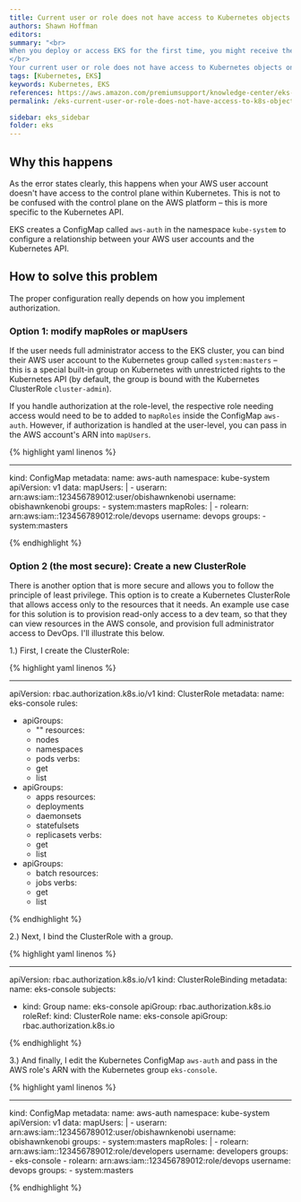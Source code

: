 ```yaml
---
title: Current user or role does not have access to Kubernetes objects
authors: Shawn Hoffman
editors: 
summary: "<br>
When you deploy or access EKS for the first time, you might receive the following error from the AWS Console: </br>
</br>
Your current user or role does not have access to Kubernetes objects on this EKS cluster. This may be due to the current user or role not having Kubernetes RBAC permissions to describe cluster resources or not having an entry in the cluster’s auth config map."
tags: [Kubernetes, EKS]
keywords: Kubernetes, EKS
references: https://aws.amazon.com/premiumsupport/knowledge-center/eks-kubernetes-object-access-error/
permalink: /eks-current-user-or-role-does-not-have-access-to-k8s-objects

sidebar: eks_sidebar
folder: eks
---
```


## Why this happens

As the error states clearly, this happens when your AWS user account doesn't have access to the control plane within Kubernetes. This is not to be confused with the control plane on the AWS platform – this is more specific to the Kubernetes API.

EKS creates a ConfigMap called `aws-auth` in the namespace `kube-system` to configure a relationship between your AWS user accounts and the Kubernetes API.

## How to solve this problem

The proper configuration really depends on how you implement authorization.

### Option 1: modify mapRoles or mapUsers

If the user needs full administrator access to the EKS cluster, you can bind their AWS user account to the Kubernetes group called `system:masters` – this is a special built-in group on Kubernetes with unrestricted rights to the Kubernetes API (by default, the group is bound with the Kubernetes ClusterRole `cluster-admin`).

If you handle authorization at the role-level, the respective role needing access would need to be to added to `mapRoles` inside the ConfigMap `aws-auth`. However, if authorization is handled at the user-level, you can pass in the AWS account's ARN into `mapUsers`.

{% highlight yaml linenos %}

---
kind: ConfigMap
metadata:
  name: aws-auth
  namespace: kube-system
apiVersion: v1
data:
  mapUsers: |
    - userarn: arn:aws:iam::123456789012:user/obishawnkenobi
      username: obishawnkenobi
      groups:
        - system:masters
  mapRoles: |
    - rolearn: arn:aws:iam::123456789012:role/devops
      username: devops
      groups:
        - system:masters

{% endhighlight %}

### Option 2 (the most secure): Create a new ClusterRole

There is another option that is more secure and allows you to follow the principle of least privilege. This option is to create a Kubernetes ClusterRole that allows access only to the resources that it needs. An example use case for this solution is to provision read-only access to a dev team, so that they can view resources in the AWS console, and provision full administrator access to DevOps. I'll illustrate this below.

1.) First, I create the ClusterRole:

{% highlight yaml linenos %}

---
apiVersion: rbac.authorization.k8s.io/v1
kind: ClusterRole
metadata:
name: eks-console
rules:
- apiGroups:
    - ""
    resources:
    - nodes
    - namespaces
    - pods
    verbs:
    - get
    - list
- apiGroups:
    - apps
    resources:
    - deployments
    - daemonsets
    - statefulsets
    - replicasets
    verbs:
    - get
    - list
- apiGroups:
    - batch
    resources:
    - jobs
    verbs:
    - get
    - list

{% endhighlight %}

2.) Next, I bind the ClusterRole with a group.

{% highlight yaml linenos %}

---
apiVersion: rbac.authorization.k8s.io/v1
kind: ClusterRoleBinding
metadata:
name: eks-console
subjects:
- kind: Group
    name: eks-console
    apiGroup: rbac.authorization.k8s.io
roleRef:
kind: ClusterRole
name: eks-console
apiGroup: rbac.authorization.k8s.io

{% endhighlight %}

3.) And finally, I edit the Kubernetes ConfigMap `aws-auth` and pass in the AWS role's ARN with the Kubernetes group `eks-console`.

{% highlight yaml linenos %}

---
kind: ConfigMap
metadata:
  name: aws-auth
  namespace: kube-system
apiVersion: v1
data:
  mapUsers: |
    - userarn: arn:aws:iam::123456789012:user/obishawnkenobi
      username: obishawnkenobi
      groups:
        - system:masters
  mapRoles: |
    - rolearn: arn:aws:iam::123456789012:role/developers
      username: developers
      groups:
        - eks-console
    - rolearn: arn:aws:iam::123456789012:role/devops
      username: devops
      groups:
        - system:masters

{% endhighlight %}
